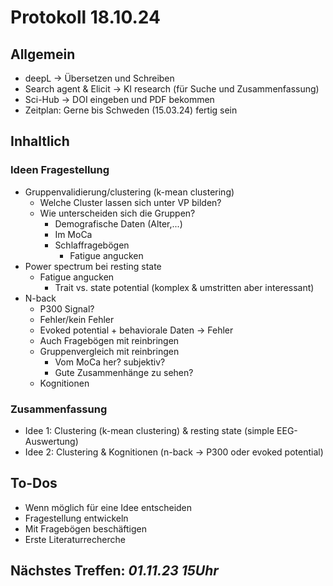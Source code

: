 # Protokoll 18.10.24
## Allgemein
- deepL -> Übersetzen und Schreiben
- Search agent & Elicit -> KI research (für Suche und Zusammenfassung)
- Sci-Hub -> DOI eingeben und PDF bekommen
- Zeitplan: Gerne bis Schweden (15.03.24) fertig sein
## Inhaltlich
### Ideen Fragestellung
- Gruppenvalidierung/clustering (k-mean clustering)
  - Welche Cluster lassen sich unter VP bilden?
  - Wie unterscheiden sich die Gruppen?
    - Demografische Daten (Alter,...)
    - Im MoCa
    - Schlaffragebögen
      - Fatigue angucken
- Power spectrum bei resting state
  - Fatigue angucken
    - Trait vs. state potential (komplex & umstritten aber interessant)
- N-back
  - P300 Signal?
  - Fehler/kein Fehler
  - Evoked potential + behaviorale Daten -> Fehler
  - Auch Fragebögen mit reinbringen
  - Gruppenvergleich mit reinbringen
    - Vom MoCa her? subjektiv?
    - Gute Zusammenhänge zu sehen?
  - Kognitionen
### Zusammenfassung
- Idee 1: Clustering (k-mean clustering) & resting state (simple EEG-Auswertung)
- Idee 2: Clustering & Kognitionen (n-back -> P300 oder evoked potential)
## To-Dos
- Wenn möglich für eine Idee entscheiden
- Fragestellung entwickeln
- Mit Fragebögen beschäftigen
- Erste Literaturrecherche
## Nächstes Treffen: *01.11.23 15Uhr*
